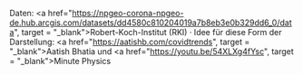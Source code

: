 Daten: <a href="https://npgeo-corona-npgeo-de.hub.arcgis.com/datasets/dd4580c810204019a7b8eb3e0b329dd6_0/data", target = "_blank">Robert-Koch-Institut (RKI)</a> · Idee für diese Form der Darstellung: <a href="https://aatishb.com/covidtrends", target = "_blank">Aatish Bhatia</a> und <a href="https://youtu.be/54XLXg4fYsc", target = "_blank">Minute Physics</a>